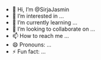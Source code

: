 - 👋 Hi, I’m @SirjaJasmin
- 👀 I’m interested in ...
- 🌱 I’m currently learning ...
- 💞️ I’m looking to collaborate on ...
- 📫 How to reach me ...
- 😄 Pronouns: ...
- ⚡ Fun fact: ...

<!---
SirjaJasmin/SirjaJasmin is a ✨ special ✨ repository because its `README.md` (this file) appears on your GitHub profile.
You can click the Preview link to take a look at your changes.
--->
